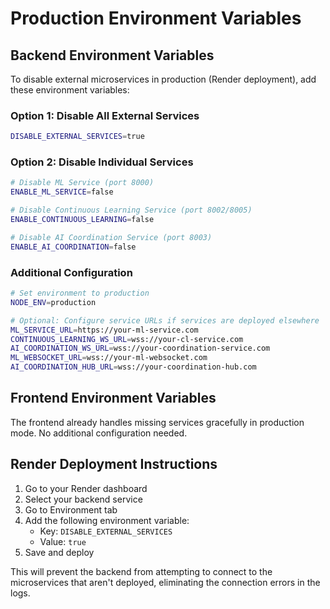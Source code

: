 # Production Environment Variables

## Backend Environment Variables

To disable external microservices in production (Render deployment), add these environment variables:

### Option 1: Disable All External Services
```bash
DISABLE_EXTERNAL_SERVICES=true
```

### Option 2: Disable Individual Services
```bash
# Disable ML Service (port 8000)
ENABLE_ML_SERVICE=false

# Disable Continuous Learning Service (port 8002/8005)
ENABLE_CONTINUOUS_LEARNING=false

# Disable AI Coordination Service (port 8003)
ENABLE_AI_COORDINATION=false
```

### Additional Configuration
```bash
# Set environment to production
NODE_ENV=production

# Optional: Configure service URLs if services are deployed elsewhere
ML_SERVICE_URL=https://your-ml-service.com
CONTINUOUS_LEARNING_WS_URL=wss://your-cl-service.com
AI_COORDINATION_WS_URL=wss://your-coordination-service.com
ML_WEBSOCKET_URL=wss://your-ml-websocket.com
AI_COORDINATION_HUB_URL=wss://your-coordination-hub.com
```

## Frontend Environment Variables

The frontend already handles missing services gracefully in production mode. No additional configuration needed.

## Render Deployment Instructions

1. Go to your Render dashboard
2. Select your backend service
3. Go to Environment tab
4. Add the following environment variable:
   - Key: `DISABLE_EXTERNAL_SERVICES`
   - Value: `true`
5. Save and deploy

This will prevent the backend from attempting to connect to the microservices that aren't deployed, eliminating the connection errors in the logs.